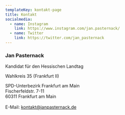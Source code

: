 ```yaml
---
templateKey: kontakt-page
title: Kontakt
socialmedia:
  - name: Instagram
    link: https://www.instagram.com/jan.pasternack/
  - name: Twitter
    link: https://twitter.com/jan_pasternack
---
```

### Jan Pasternack

Kandidat für den Hessischen Landtag

Wahlkreis 35 (Frankfurt II)

SPD-Unterbezirk Frankfurt am Main\
Fischerfeldstr. 7-11\
60311 Frankfurt am Main\
\
E-Mail: [kontakt@janpasternack.de](mailto:vorname.name@spd.de)
